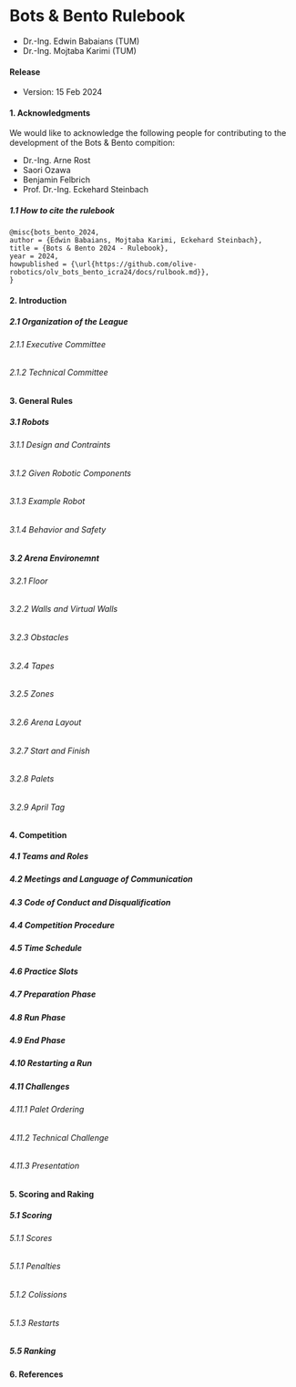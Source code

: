 # Bots & Bento Rulebook

- Dr.-Ing. Edwin Babaians (TUM)
- Dr.-Ing. Mojtaba Karimi (TUM)

#### Release 

- Version: 15 Feb 2024

#### 1. Acknowledgments

We would like to acknowledge the following people for contributing to the development
of the Bots & Bento compition:

- Dr.-Ing. Arne Rost 
- Saori Ozawa
- Benjamin Felbrich
- Prof. Dr.-Ing. Eckehard Steinbach

##### 1.1 How to cite the rulebook

```
@misc{bots_bento_2024,
author = {Edwin Babaians, Mojtaba Karimi, Eckehard Steinbach},
title = {Bots & Bento 2024 - Rulebook},
year = 2024,
howpublished = {\url{https://github.com/olive-robotics/olv_bots_bento_icra24/docs/rulbook.md}},
}
```

#### 2. Introduction
##### 2.1 Organization of the League
###### 2.1.1 Executive Committee
###### 2.1.2 Technical Committee

#### 3. General Rules
##### 3.1 Robots
###### 3.1.1 Design and Contraints
###### 3.1.2 Given Robotic Components
###### 3.1.3 Example Robot
###### 3.1.4 Behavior and Safety
##### 3.2 Arena Environemnt
###### 3.2.1 Floor
###### 3.2.2 Walls and Virtual Walls
###### 3.2.3 Obstacles
###### 3.2.4 Tapes
###### 3.2.5 Zones
###### 3.2.6 Arena Layout
###### 3.2.7 Start and Finish
###### 3.2.8 Palets
###### 3.2.9 April Tag 

#### 4. Competition
##### 4.1 Teams and Roles
##### 4.2 Meetings and Language of Communication
##### 4.3 Code of Conduct and Disqualification
##### 4.4 Competition Procedure
##### 4.5 Time Schedule
##### 4.6 Practice Slots
##### 4.7 Preparation Phase
##### 4.8 Run Phase
##### 4.9 End Phase
##### 4.10 Restarting a Run
##### 4.11 Challenges
###### 4.11.1 Palet Ordering
###### 4.11.2 Technical Challenge 
###### 4.11.3 Presentation

#### 5. Scoring and Raking
##### 5.1 Scoring
###### 5.1.1 Scores
###### 5.1.1 Penalties
###### 5.1.2 Colissions
###### 5.1.3 Restarts
##### 5.5 Ranking

#### 6. References









